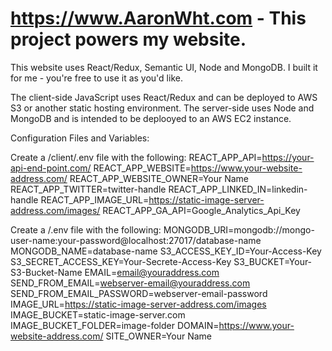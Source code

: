 # https://www.AaronWht.com - This project powers my website.
This website uses React/Redux, Semantic UI, Node and MongoDB.  I built it for me - you're free to use it as you'd like.

The client-side JavaScript uses React/Redux and can be deployed to AWS S3 or another static hosting environment.
The server-side uses Node and MongoDB and is intended to be deplooyed to an AWS EC2 instance.

Configuration Files and Variables:

Create a /client/.env file with the following:
REACT_APP_API=https://your-api-end-point.com/
REACT_APP_WEBSITE=https://www.your-website-address.com/
REACT_APP_WEBSITE_OWNER=Your Name
REACT_APP_TWITTER=twitter-handle
REACT_APP_LINKED_IN=linkedin-handle
REACT_APP_IMAGE_URL=https://static-image-server-address.com/images/
REACT_APP_GA_API=Google_Analytics_Api_Key

Create a /.env file with the following:
MONGODB_URI=mongodb://mongo-user-name:your-password@localhost:27017/database-name
MONGODB_NAME=database-name
S3_ACCESS_KEY_ID=Your-Access-Key
S3_SECRET_ACCESS_KEY=Your-Secrete-Access-Key
S3_BUCKET=Your-S3-Bucket-Name
EMAIL=email@youraddress.com
SEND_FROM_EMAIL=webserver-email@youraddress.com
SEND_FROM_EMAIL_PASSWORD=webserver-email-password
IMAGE_URL=https://static-image-server-address.com/images
IMAGE_BUCKET=static-image-server.com
IMAGE_BUCKET_FOLDER=image-folder
DOMAIN=https://www.your-website-address.com/
SITE_OWNER=Your Name

